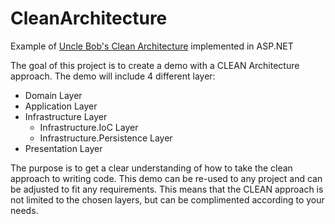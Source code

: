 # CleanArchitecture
Example of [Uncle Bob's Clean Architecture](https://www.google.com "Uncle Bob's Clean Architecture") implemented in ASP.NET

The goal of this project is to create a demo with a CLEAN Architecture approach. 
The demo will include 4 different layer:

* Domain Layer
* Application Layer
* Infrastructure Layer
  * Infrastructure.IoC Layer
  * Infrastructure.Persistence Layer
* Presentation Layer

The purpose is to get a clear understanding of how to take the clean approach to writing code. This demo can be re-used to any project and 
can be adjusted to fit any requirements. This means that the CLEAN approach is not limited to the chosen layers, but can be complimented according to your needs.
